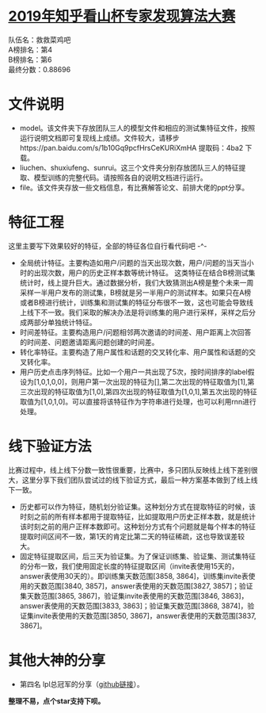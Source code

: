 # [2019年知乎看山杯专家发现算法大赛](https://www.biendata.com/competition/zhihu2019/)
队伍名：救救菜鸡吧   
A榜排名：第4   
B榜排名：第6  
最终分数：0.88696

# 文件说明
- model。该文件夹下存放团队三人的模型文件和相应的测试集特征文件，按照运行说明文档即可复现线上成绩。文件较大，请移步https://pan.baidu.com/s/1b10Gq9pcfHrsCeKURiXmHA
提取码：4ba2  下载。
- liuchen、shuxiufeng、sunrui。这三个文件夹分别存放团队三人的特征提取、模型训练的完整代码。请按照各自的说明文档进行运行。
- file。该文件夹存放一些文档信息，有比赛解答论文、前排大佬的ppt分享。

# 特征工程
这里主要写下效果较好的特征，全部的特征各位自行看代码吧 -^-
- 全局统计特征。主要构造如用户/问题的当天出现次数，用户/问题的当天当小时的出现次数，用户的历史正样本数等统计特征。   这类特征在结合B榜测试集统计时，线上提升巨大。通过数据分析，我们大致猜测出A榜是整个未来一周采样一半用户发布的测试集，B榜就是另一半用户的测试样本。如果只在A榜或者B榜进行统计，训练集和测试集的特征分布很不一致，这也可能会导致线上线下不一致。我们采取的解决办法是将训练集的用户进行采样，采样之后分成两部分单独统计特征。
- 时间差特征。主要构造用户/问题相邻两次邀请的时间差、用户距离上次回答的时间差、问题邀请距离问题创建的时间差。
- 转化率特征。主要构造了用户属性和话题的交叉转化率、用户属性和话题的交叉转化率。
- 用户历史点击序列特征。比如一个用户一共出现了5次，按时间排序的label假设为[1,0,1,0,0]，则用户第一次出现的特征为[],第二次出现的特征取值为[1],第三次出现的特征取值为[1,0],第四次出现的特征取值为[1,0,1],第五次出现的特征取值为[1,0,1,0]。可以直接将该特征作为字符串进行处理，也可以利用rnn进行处理。


# 线下验证方法
比赛过程中，线上线下分数一致性很重要，比赛中，多只团队反映线上线下差别很大，这里分享下我们团队尝试过的线下验证方式，最后一种方案基本做到了线上线下一致。

- 历史都可以作为特征，随机划分验证集。这种划分方式在提取特征的时候，该时刻之前的所有样本都用于提取特征，比如提取用户历史正样本数，就是统计该时刻之前的用户正样本数即可。这种划分方式有个问题就是每个样本的特征提取时间区间不一致，第1天的肯定比第二天的特征稀疏，这也导致误差较大。
- 固定特征提取区间，后三天为验证集。为了保证训练集、验证集、测试集特征的分布一致，我们使用固定长度的特征提取区间（invite表使用15天的，answer表使用30天的）。即训练集天数范围[3858, 3864]，训练集invite表使用的天数范围[3840, 3857]，answer表使用的天数范围[3827, 3857]；验证集天数范围[3865, 3867]，验证集invite表使用的天数范围[3846, 3863]，answer表使用的天数范围[3833, 3863]；验证集天数范围[3868, 3874]，验证集invite表使用的天数范围[3850, 3867]，answer表使用的天数范围[3837, 3867]。

# 其他大神的分享
- 第四名 lpl总冠军的分享（[github链接](https://github.com/VoldeMortzzz/2019Baai-zhihu-Cup-findexp-4th)）。


**整理不易，点个star支持下呗。**
